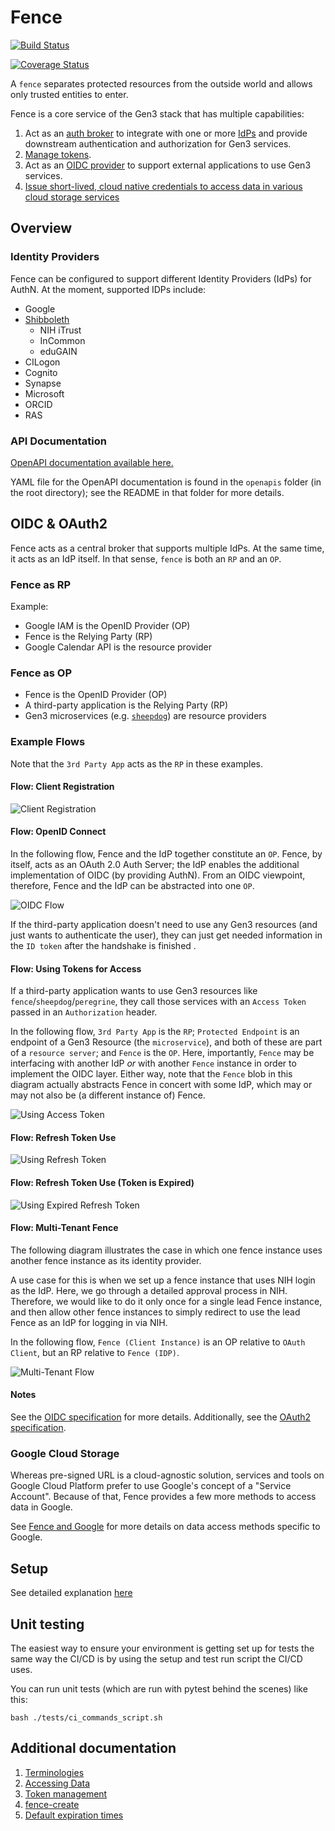 # Fence

[![Build Status](https://travis-ci.org/uc-cdis/fence.svg?branch=master)](https://travis-ci.org/uc-cdis/fence)

[![Coverage Status](https://coveralls.io/repos/github/uc-cdis/fence/badge.svg?branch=master)](https://coveralls.io/github/uc-cdis/fence?branch=master)

A `fence` separates protected resources from the outside world and allows
only trusted entities to enter.

Fence is a core service of the Gen3 stack that has multiple capabilities:

1. Act as an [auth broker](docs/additional_documentation/terminology.md#auth-broker) to integrate with one
or more [IdPs](docs/additional_documentation/terminology.md#idp) and provide downstream authentication
and authorization for Gen3 services.
2. [Manage tokens](docs/additional_documentation/token_management.md).
3. Act as an [OIDC provider](README.md#oidc--oauth2) to support external
applications to use Gen3 services.
4. [Issue short-lived, cloud native credentials to access data in various cloud storage services](docs/additional_documentation/data_access.md#accessing-data)


## Overview

### Identity Providers


Fence can be configured to support different Identity Providers (IdPs) for AuthN.
At the moment, supported IDPs include:

- Google
- [Shibboleth](docs/additional_documentation/fence_shibboleth.md)
  - NIH iTrust
  - InCommon
  - eduGAIN
- CILogon
- Cognito
- Synapse
- Microsoft
- ORCID
- RAS

### API Documentation

[OpenAPI documentation available here.](http://petstore.swagger.io/?url=https://raw.githubusercontent.com/uc-cdis/fence/master/openapis/swagger.yaml)

YAML file for the OpenAPI documentation is found in the `openapis` folder (in
the root directory); see the README in that folder for more details.


## OIDC & OAuth2

Fence acts as a central broker that supports multiple IdPs.
At the same time, it acts as an IdP itself.
In that sense, `fence` is both an `RP` and an `OP`.

### Fence as RP

Example:

- Google IAM is the OpenID Provider (OP)
- Fence is the Relying Party (RP)
- Google Calendar API is the resource provider

### Fence as OP

- Fence is the OpenID Provider (OP)
- A third-party application is the Relying Party (RP)
- Gen3 microservices (e.g. [`sheepdog`](https://github.com/uc-cdis/sheepdog)) are resource providers

### Example Flows

Note that the `3rd Party App` acts as the `RP` in these examples.

[//]: # (See /docs folder for README on how to regenerate these sequence diagrams)

#### Flow: Client Registration

![Client Registration](./docs/images/seq_diagrams/client_registration.png)

#### Flow: OpenID Connect

In the following flow, Fence and the IdP together constitute an `OP`.
Fence, by itself, acts as an OAuth 2.0 Auth Server; the IdP enables the additional implementation of OIDC (by providing AuthN). From an OIDC viewpoint, therefore, Fence and the IdP can be abstracted into one `OP`.

![OIDC Flow](./docs/images/seq_diagrams/openid_connect_flow.png)

If the third-party application doesn't need to use any Gen3 resources (and just
wants to authenticate the user), they can just get
needed information in the `ID token` after the handshake is finished .

#### Flow: Using Tokens for Access

If a third-party application wants to use Gen3 resources like
`fence`/`sheepdog`/`peregrine`, they call those services with an `Access Token`
passed in an `Authorization` header.

In the following flow, `3rd Party App` is the `RP`; `Protected Endpoint` is an endpoint of a Gen3 Resource (the `microservice`), and both of these are part of a `resource server`; and `Fence` is the `OP`. Here, importantly, `Fence` may be interfacing with another IdP _or_ with another `Fence` instance in order to implement the OIDC layer. Either way, note that the `Fence` blob in this diagram actually abstracts Fence in concert with some IdP, which may or may not also be (a different instance of) Fence.

![Using Access Token](./docs/images/seq_diagrams/token_use_for_access.png)

#### Flow: Refresh Token Use

![Using Refresh Token](./docs/images/seq_diagrams/refresh_token_use.png)

#### Flow: Refresh Token Use (Token is Expired)

![Using Expired Refresh Token](./docs/images/seq_diagrams/refresh_token_use_expired.png)

#### Flow: Multi-Tenant Fence

The following diagram illustrates the case in which one fence instance
uses another fence instance as its identity provider.

A use case for this is when we set up a fence instance that uses NIH login as the IdP. Here, we go through a detailed approval process in NIH. Therefore, we would like to do it only once for a single lead Fence instance, and then allow other fence instances to simply redirect to use the lead Fence as an IdP for logging in via NIH.

In the following flow, `Fence (Client Instance)` is an OP relative to `OAuth Client`, but an RP relative to `Fence (IDP)`.

![Multi-Tenant Flow](./docs/images/seq_diagrams/multi-tenant_flow.png)

#### Notes

See the [OIDC specification](http://openid.net/specs/openid-connect-core-1_0.html) for more details.
Additionally, see the [OAuth2 specification](https://tools.ietf.org/html/rfc6749).


### Google Cloud Storage

Whereas pre-signed URL is a cloud-agnostic solution, services and tools on Google Cloud Platform prefer to use Google's concept of a "Service Account". Because of that, Fence provides a few more methods to access data in Google.

See [Fence and Google](docs/additional_documentation/google_architecture.md) for more details on data access methods specific to Google.

## Setup

See detailed explanation [here](docs/additional_documentation/setup.md)

## Unit testing

The easiest way to ensure your environment is getting set up for tests the same
way the CI/CD is by using the setup and test run script the CI/CD uses.

You can run unit tests (which are run with pytest behind the scenes) like this:

```shell
bash ./tests/ci_commands_script.sh
```

## Additional documentation

1. [Terminologies](docs/additional_documentation/terminology.md)
2. [Accessing Data](docs/additional_documentation/data_access.md#accessing-data)
3. [Token management](docs/additional_documentation/token_management.md)
4. [fence-create](docs/additional_documentation/fence_create.md)
5. [Default expiration times](docs/additional_documentation/default_expiration_times.md)
